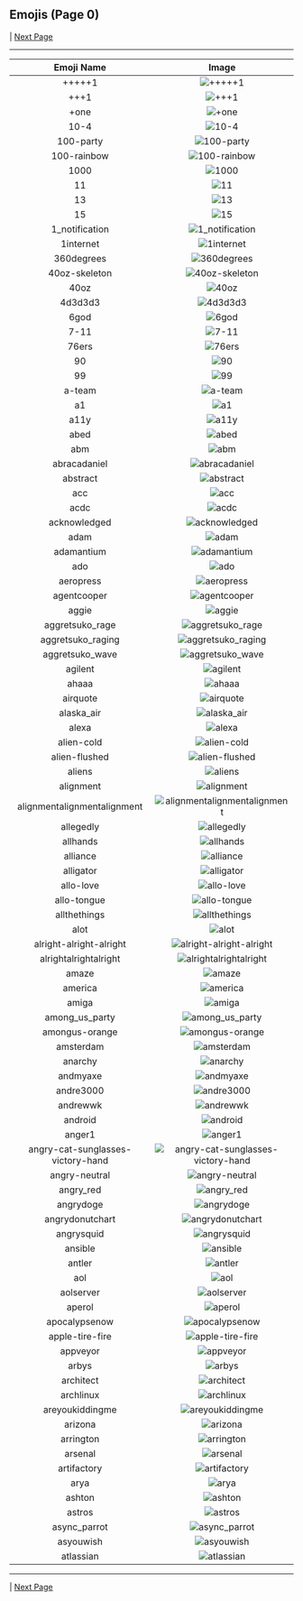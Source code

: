 
## Emojis (Page 0)


  | [Next Page](/docs/chef/page-a-0001.md)

<hr />

|Emoji Name|Image|
| :-: | :-: |
|+++++1| ![+++++1](/emojis/chef/+++++1.png)|
|+++1| ![+++1](/emojis/chef/+++1.png)|
|+one| ![+one](/emojis/chef/+one.png)|
|10-4| ![10-4](/emojis/chef/10-4.png)|
|100-party| ![100-party](/emojis/chef/100-party.gif)|
|100-rainbow| ![100-rainbow](/emojis/chef/100-rainbow.gif)|
|1000| ![1000](/emojis/chef/1000.png)|
|11| ![11](/emojis/chef/11.png)|
|13| ![13](/emojis/chef/13.jpg)|
|15| ![15](/emojis/chef/15.jpg)|
|1_notification| ![1_notification](/emojis/chef/1_notification.png)|
|1internet| ![1internet](/emojis/chef/1internet.png)|
|360degrees| ![360degrees](/emojis/chef/360degrees.gif)|
|40oz-skeleton| ![40oz-skeleton](/emojis/chef/40oz-skeleton.png)|
|40oz| ![40oz](/emojis/chef/40oz.jpg)|
|4d3d3d3| ![4d3d3d3](/emojis/chef/4d3d3d3.gif)|
|6god| ![6god](/emojis/chef/6god.png)|
|7-11| ![7-11](/emojis/chef/7-11.jpg)|
|76ers| ![76ers](/emojis/chef/76ers.jpg)|
|90| ![90](/emojis/chef/90.png)|
|99| ![99](/emojis/chef/99.png)|
|a-team| ![a-team](/emojis/chef/a-team.jpg)|
|a1| ![a1](/emojis/chef/a1.jpg)|
|a11y| ![a11y](/emojis/chef/a11y.png)|
|abed| ![abed](/emojis/chef/abed.png)|
|abm| ![abm](/emojis/chef/abm.jpg)|
|abracadaniel| ![abracadaniel](/emojis/chef/abracadaniel.jpg)|
|abstract| ![abstract](/emojis/chef/abstract.png)|
|acc| ![acc](/emojis/chef/acc.jpg)|
|acdc| ![acdc](/emojis/chef/acdc.jpg)|
|acknowledged| ![acknowledged](/emojis/chef/acknowledged.jpg)|
|adam| ![adam](/emojis/chef/adam.png)|
|adamantium| ![adamantium](/emojis/chef/adamantium.jpg)|
|ado| ![ado](/emojis/chef/ado.gif)|
|aeropress| ![aeropress](/emojis/chef/aeropress.png)|
|agentcooper| ![agentcooper](/emojis/chef/agentcooper.png)|
|aggie| ![aggie](/emojis/chef/aggie.png)|
|aggretsuko_rage| ![aggretsuko_rage](/emojis/chef/aggretsuko_rage.png)|
|aggretsuko_raging| ![aggretsuko_raging](/emojis/chef/aggretsuko_raging.png)|
|aggretsuko_wave| ![aggretsuko_wave](/emojis/chef/aggretsuko_wave.png)|
|agilent| ![agilent](/emojis/chef/agilent.png)|
|ahaaa| ![ahaaa](/emojis/chef/ahaaa.jpg)|
|airquote| ![airquote](/emojis/chef/airquote.gif)|
|alaska_air| ![alaska_air](/emojis/chef/alaska_air.png)|
|alexa| ![alexa](/emojis/chef/alexa.png)|
|alien-cold| ![alien-cold](/emojis/chef/alien-cold.png)|
|alien-flushed| ![alien-flushed](/emojis/chef/alien-flushed.png)|
|aliens| ![aliens](/emojis/chef/aliens.png)|
|alignment| ![alignment](/emojis/chef/alignment.png)|
|alignmentalignmentalignment| ![alignmentalignmentalignment](/emojis/chef/alignmentalignmentalignment.png)|
|allegedly| ![allegedly](/emojis/chef/allegedly.png)|
|allhands| ![allhands](/emojis/chef/allhands.jpg)|
|alliance| ![alliance](/emojis/chef/alliance.png)|
|alligator| ![alligator](/emojis/chef/alligator.png)|
|allo-love| ![allo-love](/emojis/chef/allo-love.gif)|
|allo-tongue| ![allo-tongue](/emojis/chef/allo-tongue.gif)|
|allthethings| ![allthethings](/emojis/chef/allthethings.png)|
|alot| ![alot](/emojis/chef/alot.png)|
|alright-alright-alright| ![alright-alright-alright](/emojis/chef/alright-alright-alright.gif)|
|alrightalrightalright| ![alrightalrightalright](/emojis/chef/alrightalrightalright.png)|
|amaze| ![amaze](/emojis/chef/amaze.jpg)|
|america| ![america](/emojis/chef/america.png)|
|amiga| ![amiga](/emojis/chef/amiga.png)|
|among_us_party| ![among_us_party](/emojis/chef/among_us_party.gif)|
|amongus-orange| ![amongus-orange](/emojis/chef/amongus-orange.png)|
|amsterdam| ![amsterdam](/emojis/chef/amsterdam.png)|
|anarchy| ![anarchy](/emojis/chef/anarchy.jpg)|
|andmyaxe| ![andmyaxe](/emojis/chef/andmyaxe.jpg)|
|andre3000| ![andre3000](/emojis/chef/andre3000.jpg)|
|andrewwk| ![andrewwk](/emojis/chef/andrewwk.png)|
|android| ![android](/emojis/chef/android.png)|
|anger1| ![anger1](/emojis/chef/anger1.jpg)|
|angry-cat-sunglasses-victory-hand| ![angry-cat-sunglasses-victory-hand](/emojis/chef/angry-cat-sunglasses-victory-hand.png)|
|angry-neutral| ![angry-neutral](/emojis/chef/angry-neutral.png)|
|angry_red| ![angry_red](/emojis/chef/angry_red.gif)|
|angrydoge| ![angrydoge](/emojis/chef/angrydoge.png)|
|angrydonutchart| ![angrydonutchart](/emojis/chef/angrydonutchart.png)|
|angrysquid| ![angrysquid](/emojis/chef/angrysquid.png)|
|ansible| ![ansible](/emojis/chef/ansible.png)|
|antler| ![antler](/emojis/chef/antler.png)|
|aol| ![aol](/emojis/chef/aol.jpg)|
|aolserver| ![aolserver](/emojis/chef/aolserver.png)|
|aperol| ![aperol](/emojis/chef/aperol.jpg)|
|apocalypsenow| ![apocalypsenow](/emojis/chef/apocalypsenow.png)|
|apple-tire-fire| ![apple-tire-fire](/emojis/chef/apple-tire-fire.gif)|
|appveyor| ![appveyor](/emojis/chef/appveyor.png)|
|arbys| ![arbys](/emojis/chef/arbys.png)|
|architect| ![architect](/emojis/chef/architect.jpg)|
|archlinux| ![archlinux](/emojis/chef/archlinux.png)|
|areyoukiddingme| ![areyoukiddingme](/emojis/chef/areyoukiddingme.png)|
|arizona| ![arizona](/emojis/chef/arizona.png)|
|arrington| ![arrington](/emojis/chef/arrington.png)|
|arsenal| ![arsenal](/emojis/chef/arsenal.png)|
|artifactory| ![artifactory](/emojis/chef/artifactory.png)|
|arya| ![arya](/emojis/chef/arya.png)|
|ashton| ![ashton](/emojis/chef/ashton.png)|
|astros| ![astros](/emojis/chef/astros.jpg)|
|async_parrot| ![async_parrot](/emojis/chef/async_parrot.gif)|
|asyouwish| ![asyouwish](/emojis/chef/asyouwish.jpg)|
|atlassian| ![atlassian](/emojis/chef/atlassian.png)|

<hr/>


  | [Next Page](/docs/chef/page-a-0001.md)